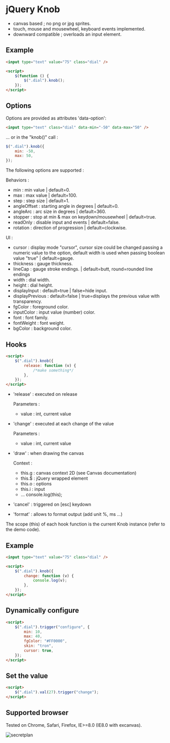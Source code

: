 # jQuery Knob

- canvas based ; no png or jpg sprites.
- touch, mouse and mousewheel, keyboard events implemented.
- downward compatible ; overloads an input element.

## Example

```html
<input type="text" value="75" class="dial" />

<script>
	$(function () {
		$(".dial").knob();
	});
</script>
```

## Options

Options are provided as attributes 'data-option':

```html
<input type="text" class="dial" data-min="-50" data-max="50" />
```

... or in the "knob()" call :

```javascript
$(".dial").knob({
	min: -50,
	max: 50,
});
```

The following options are supported :

Behaviors :

- min : min value | default=0.
- max : max value | default=100.
- step : step size | default=1.
- angleOffset : starting angle in degrees | default=0.
- angleArc : arc size in degrees | default=360.
- stopper : stop at min & max on keydown/mousewheel | default=true.
- readOnly : disable input and events | default=false.
- rotation : direction of progression | default=clockwise.

UI :

- cursor : display mode "cursor", cursor size could be changed passing a numeric value to the option, default width is used when passing boolean value "true" | default=gauge.
- thickness : gauge thickness.
- lineCap : gauge stroke endings. | default=butt, round=rounded line endings
- width : dial width.
- height : dial height.
- displayInput : default=true | false=hide input.
- displayPrevious : default=false | true=displays the previous value with transparency.
- fgColor : foreground color.
- inputColor : input value (number) color.
- font : font family.
- fontWeight : font weight.
- bgColor : background color.

## Hooks

```html
<script>
	$(".dial").knob({
		release: function (v) {
			/*make something*/
		},
	});
</script>
```

- 'release' : executed on release

  Parameters :

  - value : int, current value

- 'change' : executed at each change of the value

  Parameters :

  - value : int, current value

- 'draw' : when drawing the canvas

  Context :

  - this.g : canvas context 2D (see Canvas documentation)
  - this.$ : jQuery wrapped element
  - this.o : options
  - this.i : input
  - ... console.log(this);

- 'cancel' : triggered on [esc] keydown

- 'format' : allows to format output (add unit %, ms ...)

The scope (this) of each hook function is the current Knob instance (refer to the demo code).

## Example

```html
<input type="text" value="75" class="dial" />

<script>
	$(".dial").knob({
		change: function (v) {
			console.log(v);
		},
	});
</script>
```

## Dynamically configure

```html
<script>
	$(".dial").trigger("configure", {
		min: 10,
		max: 40,
		fgColor: "#FF0000",
		skin: "tron",
		cursor: true,
	});
</script>
```

## Set the value

```html
<script>
	$(".dial").val(27).trigger("change");
</script>
```

## Supported browser

Tested on Chrome, Safari, Firefox, IE>=8.0 (IE8.0 with excanvas).

![secretplan](https://raw.github.com/aterrien/jQuery-Knob/master/secretplan.jpg)
